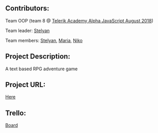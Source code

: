## Contributors: 
Team OOP (team 8 @ [Telerik Academy Alpha JavaScript August 2018](https://gitlab.com/TelerikAcademy/alpha-js-aug-18))

Team leader: [Stelyan](https://gitlab.com/wideyedwonderer)

Team members: 
[Stelyan](https://my.telerikacademy.com/Users/stelyangeorgiev@yahoo.com), 
[Maria](https://my.telerikacademy.com/Users/maria.marinova), 
[Niko](https://my.telerikacademy.com/Users/NikoPenev)

## Project Description:
A text based RPG adventure game

## Project URL:
[Here](https://gitlab.com/wideyedwonderer/oop-teamwork)

## Trello:
[Board](https://trello.com/b/zH0fxWJi/oop)
